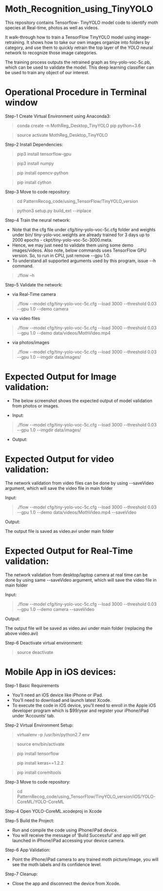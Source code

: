 # Moth_Recognition_using_TinyYOLO
This repository contains Tensorflow- TinyYOLO model code to identify moth species at Real-time, photos as well as videos. 

It walk-through how to train a TensorFlow TinyYOLO model using image-retraining. It shows how to take our own images organize into folders by category, and use them to quickly retrain the top layer of the YOLO neural network to recognize those image categories. 

The training process outputs the retrained graph as tiny-yolo-voc-5c.pb, which can be used to validate the model. This deep learning classifier can be used to train any object of our interest.

# Operational Procedure in Terminal window

Step-1 Create Virtual Environment using Anaconda3:

> conda create -n MothReg_Desktop_TinyYOLO pip python=3.6

> source activate MothReg_Desktop_TinyYOLO

Step-2 Install Dependencies:

> pip3 install tensorflow-gpu

> pip3 install numpy

> pip install opencv-python

> pip install cython

Step-3 Move to code repository:

> cd PatternRecog_code/using_TensorFlow/TinyYOLO_version

> python3 setup.py build_ext --inplace

Step-4 Train the neural network:

- Note that the cfg file under cfg/tiny-yolo-voc-5c.cfg folder and weights under bin/ tiny-yolo-voc.weights are already trained for 3 days up to 2000 epochs - ckpt/tiny-yolo-voc-5c-3000.meta. 
- Hence, we may just need to validate them using some demo images/videos. Also note, below commands uses TensorFlow GPU version. So, to run in CPU, just remove --gpu 1.0. 
- To understand all supported arguments used by this program, issue --h command.

> ./flow –h

Step-5 Validate the network:

- via Real-Time camera
> ./flow --model cfg/tiny-yolo-voc-5c.cfg --load 3000 --threshold 0.03 --gpu 1.0 --demo camera

- via video files
> ./flow --model cfg/tiny-yolo-voc-5c.cfg --load 3000 --threshold 0.03 --gpu 1.0 --demo data/videos/MothVideo.mp4

- via photos/images
> ./flow --model cfg/tiny-yolo-voc-5c.cfg --load 3000 --threshold 0.03 --gpu 1.0 --imgdir data/images/

# Expected Output for Image validation:
- The below screenshot shows the expected output of model validation from photos or images.

- Input:
> ./flow --model cfg/tiny-yolo-voc-5c.cfg --load 3000 --threshold 0.03 --gpu 1.0 --imgdir data/images/

- Output:



# Expected Output for video validation:
The network validation from video files can be done by using --saveVideo argument, which will save the video file in main folder

Input:
> ./flow --model cfg/tiny-yolo-voc-5c.cfg --load 3000 --threshold 0.03 --gpu 1.0 --demo data/videos/MothVideo.mp4 --saveVideo

Output:

The output file is saved as video.avi under main folder

# Expected Output for Real-Time validation:
The network validation from desktop/laptop camera at real time can be done by using same --saveVideo argument, which will save the video file in main folder

Input:
> ./flow --model cfg/tiny-yolo-voc-5c.cfg --load 3000 --threshold 0.03 --gpu 1.0 --demo camera --saveVideo

Output:

The output file will be saved as video.avi under main folder (replacing the above video.avi)

Step-6 Deactivate virtual environment:

> source deactivate

# Mobile App in iOS devices:

Step-1 Basic Requirements

- You’ll need an iOS device like iPhone or iPad.
- You’ll need to download and launch latest Xcode.
- To execute the code in iOS device, you’ll need to enroll in the Apple iOS developer program which is $99/year and register your iPhone/iPad under ‘Accounts’ tab.

Step-2 Virtual Environment Setup:

> virtualenv -p /usr/bin/python2.7 env

> source env/bin/activate

> pip install tensorflow

> pip install keras==1.2.2

> pip install coremltools

Step-3 Move to code repository:

> cd PatternRecog_code/using_TensorFlow/TinyYOLO_version/iOS/YOLO-CoreML/YOLO-CoreML

Step-4 Open YOLO-CoreML.xcodeproj in Xcode

Step-5 Build the Project:

- Run and compile the code using iPhone/iPad device. 
- You will receive the message of ‘Build Successful’ and app will get launched in iPhone/iPad accessing your device camera.

Step-6 App Validation:

- Point the iPhone/iPad camera to any trained moth picture/image, you will see the moth labels and its confidence level.

Step-7 Cleanup:

- Close the app and disconnect the device from Xcode.
